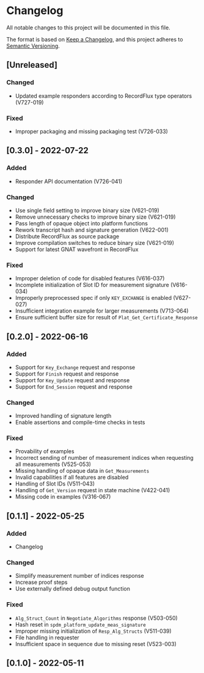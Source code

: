 # Changelog

All notable changes to this project will be documented in this file.

The format is based on [Keep a Changelog](https://keepachangelog.com/en/1.0.0/),
and this project adheres to [Semantic Versioning](https://semver.org/spec/v2.0.0.html).

## [Unreleased]

### Changed

- Updated example responders according to RecordFlux type operators (V727-019)

### Fixed

- Improper packaging and missing packaging test (V726-033)

## [0.3.0] - 2022-07-22

### Added

- Responder API documentation (V726-041)

### Changed

- Use single field setting to improve binary size (V621-019)
- Remove unnecessary checks to improve binary size (V621-019)
- Pass length of opaque object into platform functions
- Rework transcript hash and signature generation (V622-001)
- Distribute RecordFlux as source package
- Improve compilation switches to reduce binary size (V621-019)
- Support for latest GNAT wavefront in RecordFlux

### Fixed

- Improper deletion of code for disabled features (V616-037)
- Incomplete initialization of Slot ID for measurement signature (V616-034)
- Improperly preprocessed spec if only `KEY_EXCHANGE` is enabled (V627-027)
- Insufficient integration example for larger measurements (V713-064)
- Ensure sufficient buffer size for result of `Plat_Get_Certificate_Response`

## [0.2.0] - 2022-06-16

### Added

- Support for `Key_Exchange` request and response
- Support for `Finish` request and response
- Support for `Key_Update` request and response
- Support for `End_Session` request and response

### Changed

- Improved handling of signature length
- Enable assertions and compile-time checks in tests

### Fixed

- Provability of examples
- Incorrect sending of number of measurement indices when requesting all measurements (V525-053)
- Missing handling of opaque data in `Get_Measurements`
- Invalid capabilities if all features are disabled
- Handling of Slot IDs (V511-043)
- Handling of `Get_Version` request in state machine (V422-041)
- Missing code in examples (V316-067)

## [0.1.1] - 2022-05-25

### Added

- Changelog

### Changed

- Simplify measurement number of indices response
- Increase proof steps
- Use externally defined debug output function

### Fixed

- `Alg_Struct_Count` in `Negotiate_Algorithms` response (V503-050)
- Hash reset in `spdm_platform_update_meas_signature`
- Improper missing initialization of `Resp_Alg_Structs` (V511-039)
- File handling in requester
- Insufficient space in sequence due to missing reset (V523-003)

## [0.1.0] - 2022-05-11
